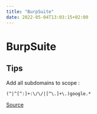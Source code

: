 ```yaml
---
title: "BurpSuite"
date: 2022-05-04T13:03:15+02:00
---
```


# BurpSuite

## Tips

Add all subdomains to scope : 
```
(^|^[^:]+:\/\/|[^\.]+\.)google.*
```

[Source](https://ethicalsumit.medium.com/add-all-subdomains-to-scope-burp-suite-8132a357b09c)